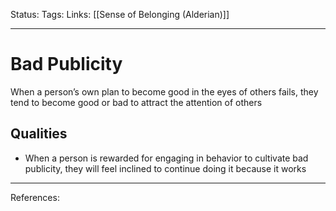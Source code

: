 Status:
Tags:
Links: [[Sense of Belonging (Alderian)]]
___
# Bad Publicity
When a person’s own plan to become good in the eyes of others fails, they tend to become good or bad to attract the attention of others
## Qualities
- When a person is rewarded for engaging in behavior to cultivate bad publicity, they will feel inclined to continue doing it because it works
___
References: